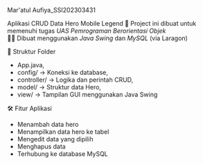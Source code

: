 Mar'atul Aufiya_SSI202303431

Aplikasi CRUD Data Hero Mobile Legend
📌 Project ini dibuat untuk memenuhi tugas *UAS Pemrograman Berorientasi Objek*  
🧑‍💻 Dibuat menggunakan *Java Swing* dan *MySQL* (via Laragon)

📂 Struktur Folder
- App.java,
- config/ -> Koneksi ke database,
- controller/ -> Logika dan perintah CRUD,
- model/ -> Struktur data Hero,
- view/ -> Tampilan GUI menggunakan Java Swing

🛠 Fitur Aplikasi
- Menambah data hero
- Menampilkan data hero ke tabel
- Mengedit data yang dipilih
- Menghapus data
- Terhubung ke database MySQL
